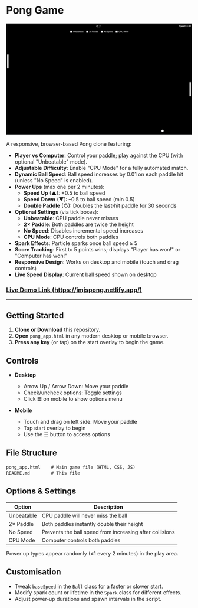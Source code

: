 # Pong Game

![Screenshot](./assets/demo.gif)

A responsive, browser-based Pong clone featuring:

- **Player vs Computer**: Control your paddle; play against the CPU (with optional "Unbeatable" mode).
- **Adjustable Difficulty**: Enable "CPU Mode" for a fully automated match.
- **Dynamic Ball Speed**: Ball speed increases by 0.01 on each paddle hit (unless "No Speed" is enabled).
- **Power Ups** (max one per 2 minutes):
  - **Speed Up** (▲): +0.5 to ball speed
  - **Speed Down** (▼): –0.5 to ball speed (min 0.5)
  - **Double Paddle** (↻): Doubles the last‑hit paddle for 30 seconds
- **Optional Settings** (via tick boxes):
  - **Unbeatable**: CPU paddle never misses
  - **2× Paddle**: Both paddles are twice the height
  - **No Speed**: Disables incremental speed increases
  - **CPU Mode**: CPU controls both paddles
- **Spark Effects**: Particle sparks once ball speed ≥ 5
- **Score Tracking**: First to 5 points wins; displays "Player has won!" or "Computer has won!"
- **Responsive Design**: Works on desktop and mobile (touch and drag controls)
- **Live Speed Display**: Current ball speed shown on desktop

### [Live Demo Link (https://jmjspong.netlify.app/)](https://jmjspong.netlify.app/)

---

## Getting Started

1. **Clone or Download** this repository.
2. **Open** `pong_app.html` in any modern desktop or mobile browser.
3. **Press any key** (or tap) on the start overlay to begin the game.

## Controls

- **Desktop**

  - Arrow Up / Arrow Down: Move your paddle
  - Check/uncheck options: Toggle settings
  - Click ☰ on mobile to show options menu

- **Mobile**

  - Touch and drag on left side: Move your paddle
  - Tap start overlay to begin
  - Use the ☰ button to access options

## File Structure

```
pong_app.html    # Main game file (HTML, CSS, JS)
README.md        # This file
```

## Options & Settings

| Option     | Description                                              |
| ---------- | -------------------------------------------------------- |
| Unbeatable | CPU paddle will never miss the ball                      |
| 2× Paddle  | Both paddles instantly double their height               |
| No Speed   | Prevents the ball speed from increasing after collisions |
| CPU Mode   | Computer controls both paddles                           |

Power up types appear randomly (≤1 every 2 minutes) in the play area.

## Customisation

- Tweak `baseSpeed` in the `Ball` class for a faster or slower start.
- Modify spark count or lifetime in the `Spark` class for different effects.
- Adjust power‑up durations and spawn intervals in the script.

